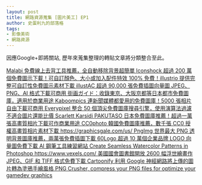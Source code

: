 ```yaml
---
layout: post
title: 網路資源蒐集 [圖片美工] EP1
author: 史蛋利九的部落格
tags:
- 影像美術
- 網路資源
---
```


因應Google+即將關站, 歷年來蒐集整理的轉貼文章將分類整合至此。

<a href="https://free.com.tw/malabi/?utm_content=bufferc4e5d" target="_blank">
Malabi 免費線上去背工具推薦，全自動移除背景超簡單
</a>

<a href="https://free.com.tw/iconshock/?utm_content=buffere406b" target="_blank">
Iconshock 超過 200 萬個免費圖示下載！可自訂顏色、大小或加入配件特效
</a>

<a href="https://free.com.tw/illustrio/?utm_content=bufferb720d" target="_blank">
100% 免費！illustrio 提供完整可自訂性免費圖示素材下載
</a>

<a href="https://free.com.tw/illustac/?utm_content=bufferde42e" target="_blank">
illustAC 超過 90,000 張免費插圖向量圖 JPEG、PNG、AI 格式下載可商用
</a>

<a href="https://free.com.tw/komekami/?utm_content=buffer0c367" target="_blank">
街画ガイド：收錄東京、大阪京都等日本都市免費圖庫，適用於商業用途
</a>

<a href="https://free.com.tw/kaboompics/?utm_content=buffer143f0" target="_blank">
Kaboompics 連新聞媒體都愛用的免費圖庫！5000 張相片自由下載可商用
</a>

<a href="https://free.com.tw/everypixel/?utm_content=bufferb350b" target="_blank">
Everypixel 整合 50 個頂尖免費圖庫搜尋引擎，使用演算法過濾不適合圖片還能比價
</a>

<a href="https://scarriebarrie.com/projects" target="_blank">
Scarlett Karsidi
</a>

<a href="https://free.com.tw/pakutaso/" target="_blank">
PAKUTASO 日本免費圖庫推薦！超過一萬張高畫質相片下載可作商業用途
</a>

<a href="https://free.com.tw/cc0photo/?utm_content=buffer0fd5a" target="_blank">
CC0photo 韓國免費圖庫推薦，數千張 CC0 授權高畫質相片素材下載
</a>

<a href="https://graphicsgale.com/us/">
https://graphicsgale.com/us/
</a>

<a href="https://free.com.tw/pngimg/?utm_content=bufferac692" target="_blank">
PngImg 世界最大 PNG 透明背景圖庫推薦，兩萬張免費插圖下載
</a>

<a href="https://free.com.tw/60logo/?utm_content=buffer96f62" target="_blank">
60Logo 超過 10 萬個企業品牌 LOGO 向量圖免費下載
</a>

<a href="http://blog.udn.com/runa2012/22382666" target="_blank">
AI 鋼筆工具練習網站
</a>

<a href="https://www.youtube.com/watch?v=6j5ECLpth2U" target="_blank">
Create Seamless Watercolor Patterns in Photoshop
</a>

<a href="https://www.vexels.com/">
https://www.vexels.com/
</a>

<a href="https://free.com.tw/library-of-congress-japanese-fine-prints-pre-1915/" target="_blank">
美國國會圖書館開放 2600 幅浮世繪畫作 JPEG、GIF 和 TIFF 格式免費下載
</a>

<a href="https://free.com.tw/cartoonify/" target="_blank">
Cartoonify 利用 Google 神經網路將上傳的圖片轉為塗鴉手繪風格
</a>

<a href="https://www.jugandohaciendojuegos.com/2018/08/png-crusher.html" target="_blank">
PNG Crusher, compress your PNG files for optimize your gamedev graphics
</a>

